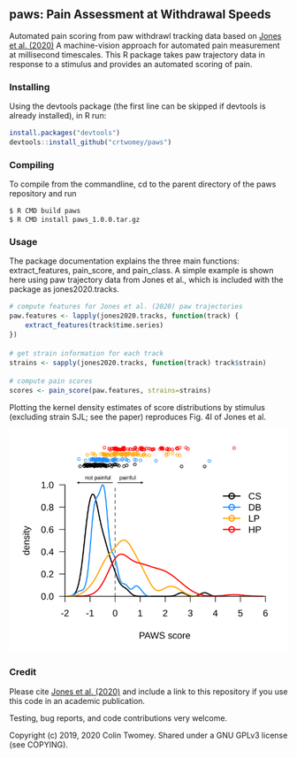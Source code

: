 
## paws: Pain Assessment at Withdrawal Speeds

Automated pain scoring from paw withdrawl tracking data based on
[Jones et al. (2020)](https://doi.org/10.1101/2020.02.18.955070)
A machine-vision approach for automated pain measurement at millisecond
timescales. This R package takes paw trajectory data in response to a
stimulus and provides an automated scoring of pain.

### Installing

Using the devtools package (the first line can be skipped if devtools is
already installed), in R run:

```R
install.packages("devtools")
devtools::install_github("crtwomey/paws")
```

### Compiling

To compile from the commandline, cd to the parent directory of the paws
repository and run

```console
$ R CMD build paws
$ R CMD install paws_1.0.0.tar.gz
```

### Usage

The package documentation explains the three main functions:
extract_features, pain_score, and pain_class. A simple example
is shown here using paw trajectory data from Jones et al.,
which is included with the package as jones2020.tracks.

```R
# compute features for Jones et al. (2020) paw trajectories
paw.features <- lapply(jones2020.tracks, function(track) {
	extract_features(track$time.series)
})

# get strain information for each track
strains <- sapply(jones2020.tracks, function(track) track$strain)

# compute pain scores
scores <- pain_score(paw.features, strains=strains)
```

Plotting the kernel density estimates of score distributions by stimulus
(excluding strain SJL; see the paper) reproduces Fig. 4I of Jones et al.

![Figure 4I](/man/figures/figure4I.svg)

### Credit

Please cite [Jones et al. (2020)](https://doi.org/10.1101/2020.02.18.955070)
and include a link to this repository if you use this code in an academic
publication.

Testing, bug reports, and code contributions very welcome.

Copyright (c) 2019, 2020 Colin Twomey.
Shared under a GNU GPLv3 license (see COPYING).

